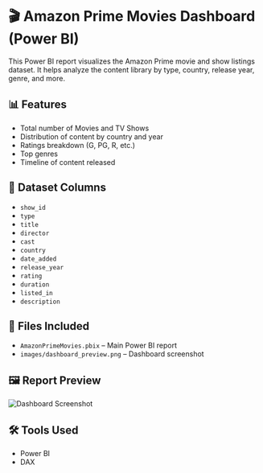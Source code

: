 # 🎬 Amazon Prime Movies Dashboard (Power BI)

This Power BI report visualizes the Amazon Prime movie and show listings dataset. It helps analyze the content library by type, country, release year, genre, and more.

## 📊 Features
- Total number of Movies and TV Shows
- Distribution of content by country and year
- Ratings breakdown (G, PG, R, etc.)
- Top genres
- Timeline of content released

## 📂 Dataset Columns
- `show_id`
- `type`
- `title`
- `director`
- `cast`
- `country`
- `date_added`
- `release_year`
- `rating`
- `duration`
- `listed_in`
- `description`

## 📁 Files Included
- `AmazonPrimeMovies.pbix` – Main Power BI report
- `images/dashboard_preview.png` – Dashboard screenshot

## 🖼️ Report Preview

![Dashboard Screenshot](images/dashboard_preview.png)

## 🛠️ Tools Used
- Power BI
- DAX
